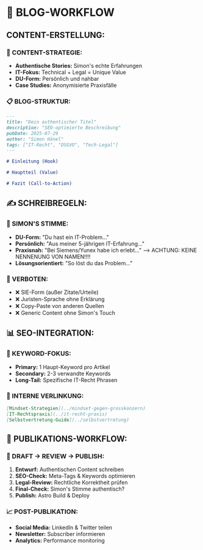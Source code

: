 # 📝 BLOG-WORKFLOW

## **CONTENT-ERSTELLUNG:**

### **🎯 CONTENT-STRATEGIE:**

- **Authentische Stories:** Simon's echte Erfahrungen
- **IT-Fokus:** Technical + Legal = Unique Value
- **DU-Form:** Persönlich und nahbar
- **Case Studies:** Anonymisierte Praxisfälle

### **📋 BLOG-STRUKTUR:**

```markdown
---
title: "Dein authentischer Titel"
description: "SEO-optimierte Beschreibung"
pubDate: 2025-07-29
author: "Simon Hänel"
tags: ["IT-Recht", "DSGVO", "Tech-Legal"]
---

# Einleitung (Hook)

# Hauptteil (Value)

# Fazit (Call-to-Action)
```

## **✍️ SCHREIBREGELN:**

### **💬 SIMON'S STIMME:**

- **DU-Form:** "Du hast ein IT-Problem..."
- **Persönlich:** "Aus meiner 5-jährigen IT-Erfahrung..."
- **Praxisnah:** "Bei Siemens/Yunex habe ich erlebt..." --> ACHTUNG: KEINE NENNENUNG VON NAMEN!!!!
- **Lösungsorientiert:** "So löst du das Problem..."

### **🚫 VERBOTEN:**

- ❌ SIE-Form (außer Zitate/Urteile)
- ❌ Juristen-Sprache ohne Erklärung
- ❌ Copy-Paste von anderen Quellen
- ❌ Generic Content ohne Simon's Touch

## **📊 SEO-INTEGRATION:**

### **🎯 KEYWORD-FOKUS:**

- **Primary:** 1 Haupt-Keyword pro Artikel
- **Secondary:** 2-3 verwandte Keywords
- **Long-Tail:** Spezifische IT-Recht Phrasen

### **🔗 INTERNE VERLINKUNG:**

```markdown
[Mindset-Strategien](../mindset-gegen-grosskonzern)
[IT-Rechtspraxis](../it-recht-praxis)  
[Selbstvertretung-Guide](../selbstvertretung)
```

## **🔄 PUBLIKATIONS-WORKFLOW:**

### **📝 DRAFT → REVIEW → PUBLISH:**

1. **Entwurf:** Authentischen Content schreiben
2. **SEO-Check:** Meta-Tags & Keywords optimieren
3. **Legal-Review:** Rechtliche Korrektheit prüfen
4. **Final-Check:** Simon's Stimme authentisch?
5. **Publish:** Astro Build & Deploy

### **📈 POST-PUBLIKATION:**

- **Social Media:** LinkedIn & Twitter teilen
- **Newsletter:** Subscriber informieren
- **Analytics:** Performance monitoring
